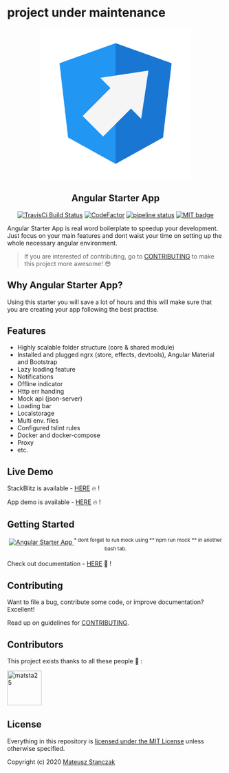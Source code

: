 <h1> project under maintenance</h1>

<p align="center">
    <a href="https://matsta25.gitlab.io/angular-starter-app/docs/">
        <img src="https://raw.githubusercontent.com/matsta25/angular-starter-app/master/src/assets/logo.svg?sanitize=true" alt="Angular Starter App" height="350px">
    </a>
</p>
    
<h2 align="center">Angular Starter App</h2>

<p align="center">
    <a href="https://travis-ci.org/github/matsta25/angular-starter-app"><img src="https://travis-ci.org/matsta25/angular-starter-app.svg?branch=master" alt="TravisCi Build Status"/></a>
    <a href="https://www.codefactor.io/repository/github/matsta25/angular-starter-app"><img src="https://www.codefactor.io/repository/github/matsta25/angular-starter-app/badge" alt="CodeFactor" /></a>
    <!---
        TODO: add custom badge below: 'pipeline' => 'docs'
        https://medium.com/@iffi33/adding-custom-badges-to-gitlab-a9af8e3f3569
    --->
    <a href="https://gitlab.com/matsta25/angular-starter-app/-/commits/master"><img alt="pipeline status" src="https://gitlab.com/matsta25/angular-starter-app/badges/master/pipeline.svg?job=docs" /></a>
    <a href="https://opensource.org/licenses/MIT"><img src="http://img.shields.io/badge/license-MIT-brightgreen.svg" alt="MIT badge"/></a>
</p>

Angular Starter App is real word boilerplate to speedup your development. 
Just focus on your main features and dont waist your time on setting up the whole necessary angular environment.

> If you are interested of contributing, go to [CONTRIBUTING](https://github.com/matsta25/angular-starter-app/blob/master/CONTRIBUTING.md) to make this project more awesome! :sunglasses:

## Why Angular Starter App?

Using this starter you will save a lot of hours and this will make sure that you are creating your app following the best practise. 

## Features

   - Highly scalable folder structure (core & shared module)
   - Installed and plugged ngrx (store, effects, devtools), Angular Material and Bootstrap
   - Lazy loading feature
   - Notifications 
   - Offline indicator
   - Http err handing
   - Mock api (json-server)
   - Loading bar
   - Localstorage
   - Multi env. files
   - Configured tslint rules
   - Docker and docker-compose
   - Proxy
   - etc.

## Live Demo

StackBlitz is available - [HERE](https://stackblitz.com/github/matsta25/angular-starter-app) :fire: !

App demo is available - [HERE](https://matsta25.github.io/angular-starter-app) :fire: !

## Getting Started

<p align="center">
    <a href="https://matsta25.gitlab.io/angular-starter-app/docs/#/quick-start">
        <img src="https://raw.githubusercontent.com/matsta25/angular-starter-app/master/quick-start-demo.svg?sanitize=true" alt="Angular Starter App">
    </a>
    <sup>* dont forget to run mock using **`npm run mock`** in another bash tab.</sup>
</p>

Check out documentation - [HERE](https://matsta25.gitlab.io/angular-starter-app/docs/) :scroll: !

## Contributing

Want to file a bug, contribute some code, or improve documentation? Excellent!

Read up on guidelines for [CONTRIBUTING](https://github.com/matsta25/angular-starter-app/blob/master/CONTRIBUTING.md).

## Contributors

This project exists thanks to all these people :muscle: :

[//]: contributor-faces

<a href="https://github.com/matsta25"><img src="https://avatars2.githubusercontent.com/u/32844571?v=4" title="matsta25" width="80" height="80"></a>

## License

Everything in this repository is [licensed under the MIT License][license] unless otherwise specified.

Copyright (c) 2020 [Mateusz Stanczak]

[license]: https://github.com/matsta25/angular-starter-app/blob/master/LICENSE
[Mateusz Stanczak]: https://github.com/matsta25

<!---
#####  TODO list

 *  [x] project files structure
 *  [x] core module
 *  [x] shared module
 *  [x] angular material
 *  [x] bootstrap
 *  [x] lazy loading
 *  [x] mock
 *  [x] multi env
 *  [x] ngrx store
 *  [x] ngrx effects
 *  [x] ngrx devtools
 *  [x] tslint
 *  [x] localstorage
 *  [x] notification
 *  [x] online notification
 *  [x] docker compose
 *  [x] docker file
 *  [x] slim bar loading
 *  [x] custom snackbar with x icon
 *  [x] console log easter egg
 *  [x] stackblitz 
 *  [x] interceptor err notification 
 *  [x] .editorconfig
 *  [x] .github/issue_template
 *  [x] .github/pull_request_template
 *  [x] proxy
 *  [x] root component for feature module
 *  [x] form example
 *  [x] crud with ngrx
 *  [x] update list after delete
 *  [x] redirect when update/add new post
  
 *  [x] github corner
 *  [x] docs
 *  [x] project tree

 *  [x] href to logo
 *  [x] readme gif/ascii bash

TODO TO MVP:

 *  [ ] add basic styling with good practise (MARCIN TO NAJLEPSZY FRONTENDOWIEC JAKIEGO ZNAM I NA 100% ZROBI MI TO ZADANKO XD )
 *  [ ] add more description to docs, like err handler, when err is displayed etc 
 *  [ ] clean.sh add -> rm docs:start from package.json and docs dir 
 *  [x] clean.sh add -> add deleting db.json
 *  [x] clean.sh add -> add quick-start-demo.svg
 *  [ ] add private/public everywhere + structure code blocks

AT THE END:

 *  [ ] add file tree on readme & update tree in docs
 *  [ ] update docs clean manually section from clean.sh


I DONT KNOW:

 *  [ ] ?add form validation
 *  [ ] ?add notification when add or update(backend message)
 
 *  [ ] ?font fix when offline
 *  [ ] ?spinner when loading
 *  [ ] ?shared NgRx isLoading/err - ? USELESS IF USING PROGRESSBAR
 *  [ ] ?group docker docker-compose nginx.conf files - into new dir?
 *  [ ] i18n?
 *  [ ] PWA?
 *  [ ] ?ngrx entity - TO MUCH 'blech'

 
 gray - #40514e
 blue - #2f89fc
 green - #30e3ca
 white - #f5f5f5
-->
